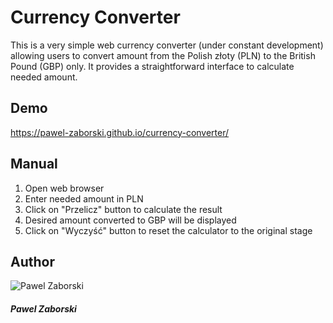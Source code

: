 # Currency Converter
This is a very simple web currency converter (under constant development) allowing users to convert
amount from the Polish złoty (PLN) to the British Pound (GBP) only. It provides a straightforward interface 
to calculate needed amount.
## Demo
https://pawel-zaborski.github.io/currency-converter/
## Manual
1. Open web browser
2. Enter needed amount in PLN
3. Click on "Przelicz" button to calculate the result
4. Desired amount converted to GBP will be displayed
5. Click on "Wyczyść" button to reset the calculator to the original stage
## Author
![Pawel Zaborski](https://github.com/Pawel-Zaborski/currency-converter/blob/main/A--currency-converter/img/I1.jpg)
##### Pawel Zaborski
